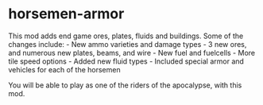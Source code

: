 # horsemen-armor

This mod adds end game ores, plates, fluids and buildings. 
Some of the changes include:
    - New ammo varieties and damage types
    - 3 new ores, and numerous new plates, beams, and wire
    - New fuel and fuelcells 
    - More tile speed options
    - Added new fluid types
    - Included special armor and vehicles for each of the horsemen
    
You will be able to play as one of the riders of the apocalypse, with this mod. 
